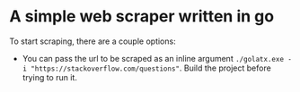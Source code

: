 # A simple web scraper written in go

To start scraping, there are a couple options:
- You can pass the url to be scraped as an inline argument `./golatx.exe -i "https://stackoverflow.com/questions"`. Build the project before trying to run it.
